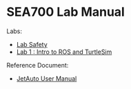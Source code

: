 # SEA700 Lab Manual

Labs:

- [Lab Safety](lab-safety.md)
- [Lab 1 : Intro to ROS and TurtleSim](lab1.md)
<!--- [Lab 2 : ROS Nodes, Topics, Services, Parameters, Actions](lab2.md)
- [Lab 3 : ROS Workspace, Package, Publisher and Subscriber](lab3.md)
- [Lab 4 : Robot Model, Gazebo and JetAuto](lab4.md)
- [Lab 5 : Robotic Arm and SLAM](lab5.md)-->

Reference Document:

- [JetAuto User Manual](JetAuto-User-Manual.pdf)